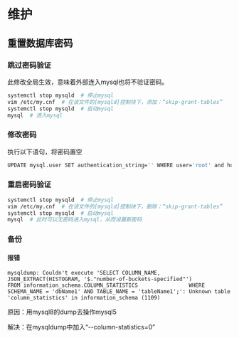 # 维护

## 重置数据库密码

### 跳过密码验证

此修改全局生效，意味着外部连入mysql也将不验证密码。

``` bash
systemctl stop mysqld  # 停止mysql
vim /etc/my.cnf  # 在该文件的[mysqld]控制块下，添加：“skip-grant-tables”
systemctl stop mysqld  # 启动mysql
mysql  # 进入mysql
```


### 修改密码

执行以下语句，将密码置空

``` bash
UPDATE mysql.user SET authentication_string='' WHERE user='root' and host='localhost';
```

### 重启密码验证

``` bash
systemctl stop mysqld  # 停止mysql
vim /etc/my.cnf  # 在该文件的[mysqld]控制块下，删除：“skip-grant-tables”
systemctl stop mysqld  # 启动mysql
mysql  # 此时可以无密码进入mysql，从而设置新密码
```

### 备份


#### 报错

```
mysqldump: Couldn't execute 'SELECT COLUMN_NAME,                       JSON_EXTRACT(HISTOGRAM, '$."number-of-buckets-specified"')                FROM information_schema.COLUMN_STATISTICS                WHERE SCHEMA_NAME = 'dbName1' AND TABLE_NAME = 'tableName1';': Unknown table 'column_statistics' in information_schema (1109)
```

原因：用mysql8的dump去操作mysql5

解决：在mysqldump中加入“--column-statistics=0”
``` 